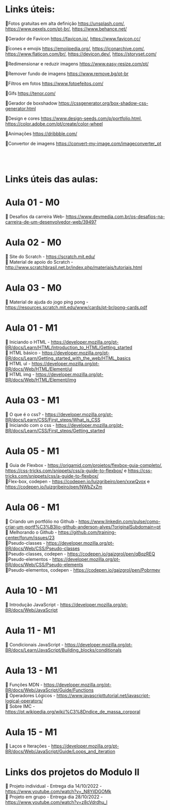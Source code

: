 # Links úteis:

📌Fotos gratuitas em alta definição
https://unsplash.com/, 
https://www.pexels.com/pt-br/, 
https://www.behance.net/ 

📌Gerador de Favicon
https://favicon.io/,
https://www.favicon.cc/  <br>

📌Ícones e emojis
https://emojipedia.org/,
https://iconarchive.com/,
https://www.flaticon.com/br/,
https://devicon.dev/,
https://storyset.com/  

📌Redimensionar e reduzir imagens
https://www.easy-resize.com/pt/  <br>

📌Remover fundo de imagens
https://www.remove.bg/pt-br  <br>

📌Filtros em fotos
https://www.fotoefeitos.com/  <br>

📌Gifs
https://tenor.com/  <br>

📌Gerador de boxshadow
https://cssgenerator.org/box-shadow-css-generator.html  <br>

📌Design e cores
https://www.design-seeds.com/p/portfolio.html,
https://color.adobe.com/pt/create/color-wheel 

📌Animações
https://dribbble.com/  <br>

📌Convertor de imagens
https://convert-my-image.com/imageconverter_pt <br>


<br><br>

# Links úteis das aulas: 

# Aula 01 - M0 

📌 Desafios da carreira Web-  https://www.devmedia.com.br/os-desafios-na-carreira-de-um-desenvolvedor-web/39497

# Aula 02 - M0 
📌 Site do Scratch - https://scratch.mit.edu/
<br>
📌 Material de apoio do Scratch -http://www.scratchbrasil.net.br/index.php/materiais/tutoriais.html

# Aula 03 - M0
📌  Material de ajuda do jogo ping pong - https://resources.scratch.mit.edu/www/cards/pt-br/pong-cards.pdf

# Aula 01 - M1
📌 Iniciando o HTML - https://developer.mozilla.org/pt-BR/docs/Learn/HTML/Introduction_to_HTML/Getting_started<br>
📌 HTML básico - https://developer.mozilla.org/pt-BR/docs/Learn/Getting_started_with_the_web/HTML_basics<br>
📌 HTML ul - https://developer.mozilla.org/pt-BR/docs/Web/HTML/Element/ul<br>
📌 HTML img - https://developer.mozilla.org/pt-BR/docs/Web/HTML/Element/img 

# Aula 03 - M1
📌 O que é o css? - https://developer.mozilla.org/pt-BR/docs/Learn/CSS/First_steps/What_is_CSS<br>
📌 Iniciando com o css - https://developer.mozilla.org/pt-BR/docs/Learn/CSS/First_steps/Getting_started

# Aula 05 - M1
📌 Guia de Flexbox - https://origamid.com/projetos/flexbox-guia-completo/,  https://css-tricks.com/snippets/css/a-guide-to-flexbox/ e https://css-tricks.com/snippets/css/a-guide-to-flexbox/<br>
📌Flex-box, codepen - https://codepen.io/luizgribeiro/pen/xxwQvox e https://codepen.io/luizgribeiro/pen/NWbZxZm

# Aula 06 - M1
📌 Criando um portfólio no Github - https://www.linkedin.com/pulse/como-criar-um-portf%C3%B3lio-github-anderson-alves/?originalSubdomain=pt<br>
📌 Melhorando o Github - https://github.com/training-center/forum/issues/23<br>
📌Pseudo-classes - https://developer.mozilla.org/pt-BR/docs/Web/CSS/Pseudo-classes<br>
📌Pseudo-classes, codepen - https://codepen.io/gaizgrol/pen/qBqzREQ<br>
📌Pseudo-elementos - https://developer.mozilla.org/pt-BR/docs/Web/CSS/Pseudo-elements<br>
📌Pseudo-elementos, codepen - https://codepen.io/gaizgrol/pen/Pobrmev

# Aula 10 - M1
📌 Introdução JavaScript - https://developer.mozilla.org/pt-BR/docs/Web/JavaScript

# Aula 11 - M1
📌 Condicionais JavaScript - https://developer.mozilla.org/pt-BR/docs/Learn/JavaScript/Building_blocks/conditionals<br>

# Aula 13 - M1
📌 Funções MDN - https://developer.mozilla.org/pt-BR/docs/Web/JavaScript/Guide/Functions <br>
📌 Operadores Lógicos - https://www.javascripttutorial.net/javascript-logical-operators/ <br>
📌 Sobre IMC - https://pt.wikipedia.org/wiki/%C3%8Dndice_de_massa_corporal

# Aula 15 - M1
📌 Laços e Iterações - https://developer.mozilla.org/pt-BR/docs/Web/JavaScript/Guide/Loops_and_iteration


# Links dos projetos do Modulo II
📌 Projeto individual - Entrega dia 14/10/2022 - https://www.youtube.com/watch?v=_N8YilDGOMk <br> 
📌 Projeto em grupo - Entrega dia 28/10/2022 - https://www.youtube.com/watch?v=z8cVdrdhu_I
